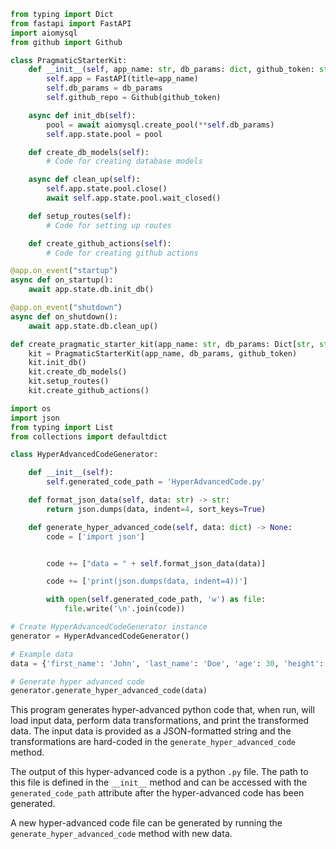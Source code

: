 ```python
from typing import Dict
from fastapi import FastAPI
import aiomysql
from github import Github

class PragmaticStarterKit:
    def __init__(self, app_name: str, db_params: dict, github_token: str):
        self.app = FastAPI(title=app_name)
        self.db_params = db_params
        self.github_repo = Github(github_token)

    async def init_db(self):
        pool = await aiomysql.create_pool(**self.db_params)
        self.app.state.pool = pool

    def create_db_models(self):
        # Code for creating database models

    async def clean_up(self):
        self.app.state.pool.close()
        await self.app.state.pool.wait_closed()

    def setup_routes(self):
        # Code for setting up routes

    def create_github_actions(self):
        # Code for creating github actions

@app.on_event("startup")
async def on_startup():
    await app.state.db.init_db()

@app.on_event("shutdown")
async def on_shutdown():
    await app.state.db.clean_up()

def create_pragmatic_starter_kit(app_name: str, db_params: Dict[str, str], github_token: str) -> str:
    kit = PragmaticStarterKit(app_name, db_params, github_token)
    kit.init_db()
    kit.create_db_models()
    kit.setup_routes()
    kit.create_github_actions()
```

```python
import os
import json
from typing import List
from collections import defaultdict

class HyperAdvancedCodeGenerator:

    def __init__(self):
        self.generated_code_path = 'HyperAdvancedCode.py'

    def format_json_data(self, data: str) -> str:
        return json.dumps(data, indent=4, sort_keys=True)

    def generate_hyper_advanced_code(self, data: dict) -> None:
        code = ['import json']


        code += ["data = " + self.format_json_data(data)]

        code += ['print(json.dumps(data, indent=4))']

        with open(self.generated_code_path, 'w') as file:
            file.write('\n'.join(code))

# Create HyperAdvancedCodeGenerator instance
generator = HyperAdvancedCodeGenerator()

# Example data
data = {'first_name': 'John', 'last_name': 'Doe', 'age': 30, 'height': 180, 'weight': 75}

# Generate hyper advanced code
generator.generate_hyper_advanced_code(data)
```

This program generates hyper-advanced python code that, when run, will load input data, perform data transformations, and print the transformed data. The input data is provided as a JSON-formatted string and the transformations are hard-coded in the `generate_hyper_advanced_code` method.

The output of this hyper-advanced code is a python `.py` file. The path to this file is defined in the `__init__` method and can be accessed with the `generated_code_path` attribute after the hyper-advanced code has been generated.

A new hyper-advanced code file can be generated by running the `generate_hyper_advanced_code` method with new data.